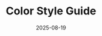 ---
title: "Color Style Guide"
description: "Development color reference for Still Time Beauty website"
date: 2025-08-19
type: "page"
layout: "style-guide"
robots: "noindex, nofollow"
sitemap:
  disable: true
---